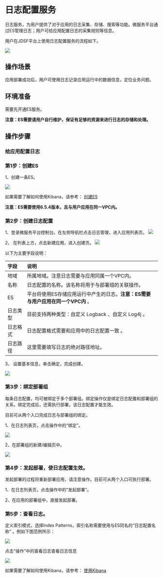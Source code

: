 #  日志配置服务

日志服务，为用户提供了对于应用的日志采集、存储、搜索等功能。微服务平台通过ES管理日志；用户可给应用配置日志的采集规则等信息。

用户在JDSF平台上使用日志配置服务的流程如下。

![](../../../../../image/Internet-Middleware/JD-Distributed-Service-Framework/log-flow1.png)


## 操作场景

应用部署成功后，用户可使用日志记录应用运行中的数据信息，定位业务问题。


## 环境准备

需要先开通ES服务。

**注意：ES需要请用户自行维护，保证有足够的资源来进行日志的存储和处理。**


## 操作步骤

###  给应用配置日志

### 第1步：创建ES


1、创建一条ES。

![](../../../../../image/Internet-Middleware/JD-Distributed-Service-Framework/log-es-11.png)


如果需要了解如何使用Kibana，请参考： [创建ES](../../../JCS-for-Elasticsearch/Introduction/Product-Overview.md)  


**注意：ES需要使用6.5.4版本，且与用户应用在同一VPC内。** 

### 第2步：创建日志配置

1、登录微服务平台控制台。在左侧导航栏点击日志管理，进入应用列表页。
![](../../../../../image/Internet-Middleware/JD-Distributed-Service-Framework/log-list.png)

2、 在列表上方，点击新建应用，进入创建页。
![](../../../../../image/Internet-Middleware/JD-Distributed-Service-Framework/log-create.png)

以下为主要字段说明：

| 字段	|  说明  |
| :- | :- | 
|  地域	|  所属地域。注意日志需要与应用同属一个VPC内。 |
|   名称 |  日志配置的名称。该名称将用于与部署组的关联操作。    	|  
|   ES |   平台将使用ES存储应用运行中产生的日志。**注意：ES需要与用户应用在同一个VPC内**  。    	| 
|   日志类型 |   目前支持两种类型：自定义 Logback  、自定义 Log4j  。 	| 
|   日志格式 |   日志配置格式需要和应用中的日志配置一致  。 	| 
|   日志路径 |   这里需要填写日志的绝对路径地址。   	| 



3、 设置基本信息，单击确定，完成创建。

![](../../../../../image/Internet-Middleware/JD-Distributed-Service-Framework/log-detail.png)


### 第3步：绑定部署组

每条日志配置，均可被绑定于多个部署组。绑定操作仅是绑定日志配置和部署组的关系，绑定完成后，还需执行部署，该日志配置才能生效。

目前可从两个入口完成日志与部署组的绑定。

1、在日志列表页，点击操作中的“绑定”。

![](../../../../../image/Internet-Middleware/JD-Distributed-Service-Framework/log-bg.png)

2、在部署组的新建/编辑页中。

![](../../../../../image/Internet-Middleware/JD-Distributed-Service-Framework/log-bg-app.png)


### 第4步：发起部署，使日志配置生效。

发起部署的过程将重新部署应用，请注意操作。目前可从两个入口可执行部署。

1、在日志列表页，点击操作中的“发起部署”。

2、在应用的部署组中，直接发起部署。



### 第5步：查看日志。

定义索引模式，选择Index Patterns，索引名称需要使用与ES同名的“日志配置名称” 。例如下图范例所示：

![](../../../../../image/Internet-Middleware/JD-Distributed-Service-Framework/log-es-2.png)



点击“操作”中的查看日志查看日志信息

![](../../../../../image/Internet-Middleware/JD-Distributed-Service-Framework/log-es-3.png)


如果需要了解如何使用Kibana，请参考： [使用Kibana](../../../JCS-for-Elasticsearch/Best-Practices/using_kibana.md)  




